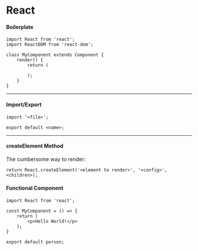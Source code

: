 # React

#### Boilerplate
    import React from 'react';
    import ReactDOM from 'react-dom';
    
    class MyComponent extends Component {
        render() {
            return (
            
            );
        }
    } 
--- 
#### Import/Export
    import '<file>';
    
    export default <name>;
---
#### createElement Method
The cumbersome way to render:

    return React.createElement('<element to render>', '<config>', <children>);
    
#### Functional Component
    import React from 'react';
    
    const MyComponent = () => {
        return (
            <p>Hello World!</p>
        );
    }
    
    export default person;